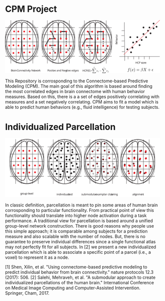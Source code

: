 # CPM Project

<center>
<img src="/images/hcp.svg"/>
</center>

This Repository is corrosponding to the Connectome-based Predictive Modeling (CPM). 
The main goal of this algorithm is based around finding the most correlated edges in brain connectome with human behavior measures. 
Based on this, there is a a set of edges positively correlating with measures and a set negatively correlating. 
CPM aims to fit a model which is able to predict human behaviors (e.g., fluid intelligence) for testing subjects. 

# Individualized Parcellation
<center>
<img src="/images/individualized-parcellation.svg"/>
</center>

In classic definition, parcellation is meant to pin some areas of human brain corrosponding to particular functionality. From practical point of view this functionality should translate into higher node activation during a task performance. A traditional view for parcellation is based around a unified group-level network construction. There is good reasons why people use this simple approach; it is comparable among subjects for a prediction measure and also scalable with the number of nodes. But, there is no guarantee to preserve individual differences since a single functional atlas may not perfectly fit for all subjects. In [2] we present a new individualized parcellation which is able to associate a specific point of a parcel (i.e., a voxel) to represent it as a node.

[1] Shen, Xilin, et al. "Using connectome-based predictive modeling to predict individual behavior from brain connectivity." nature protocols 12.3 (2017): 506.
[2] Salehi, Mehraveh, et al. "A submodular approach to create individualized parcellations of the human brain." International Conference on Medical Image Computing and Computer-Assisted Intervention. Springer, Cham, 2017.
